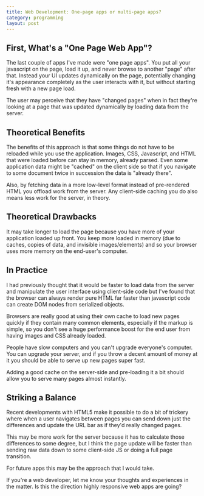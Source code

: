 ```yaml
---
title: Web Development: One-page apps or multi-page apps?
category: programming
layout: post
---
```


## First, What's a "One Page Web App"?

The last couple of apps I've made were "one page apps".  You put all your javascript on the page, load it up, and
never browse to another "page" after that.  Instead your UI updates dynamically on the page, potentially changing
it's appearance completely as the user interacts with it, but without starting fresh with a new page load.

The user may perceive that they have "changed pages" when in fact they're looking at a page that was updated
dynamically by loading data from the server.

## Theoretical Benefits

The benefits of this approach is that some things do not have to be reloaded while you use the application.  Images,
CSS, Javascript, and HTML that were loaded before can stay in memory, already parsed.  Even some application data
might be "cached" on the client side so that if you navigate to some document twice in succession the data is
"already there".

Also, by fetching data in a more low-level format instead of pre-rendered HTML you offload work from the server.  Any
client-side caching you do also means less work for the server, in theory.

## Theoretical Drawbacks

It may take longer to load the page because you have more of your application loaded up front.  You keep more
loaded in memory (due to caches, copies of data, and invisible images/elements) and so your browser uses more
memory on the end-user's computer.

## In Practice

I had previously thought that it would be faster to load data from the server and manipulate the user interface using
client-side code but I've found that the browser can always render pure HTML far faster than javascript code
can create DOM nodes from serialized objects.

Browsers are really good at using their own cache to load new pages quickly if they contain many common
elements, especially if the markup is simple, so you don't see a huge performance boost for the end user
from having images and CSS already loaded.

People have slow computers and you can't upgrade everyone's computer.  You can upgrade your server, and if
you throw a decent amount of money at it you should be able to serve up new pages super fast.

Adding a good cache on the server-side and pre-loading it a bit should allow you to serve many pages almost
instantly.

## Striking a Balance

Recent developments with HTML5 make it possible to do a bit of trickery where when a user navigates between
pages you can send down just the differences and update the URL bar as if they'd really changed pages.

This may be more work for the server because it has to calculate those differences to some degree, but I think the
page update will be faster than sending raw data down to some client-side JS or doing a full page transition.

For future apps this may be the approach that I would take.

If you're a web developer, let me know your thoughts and experiences in the matter.  Is this the direction highly
responsive web apps are going?















